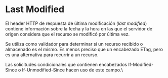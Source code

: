 # Last Modified

El header HTTP de respuesta de última modificación (_last modified_) contiene información sobre la fecha y la hora en las que el servidor de origen considera que el recurso se modificó por última vez.&#x20;

Se utiliza como validador para determinar si un recurso recibido o almacenado es el mismo. Es menos preciso que un encabezado ETag, pero es una alternativa para recurrir a un recurso.

Las solicitudes condicionales que contienen encabezados If-Modified-Since o If-Unmodified-Since hacen uso de este campo.\
